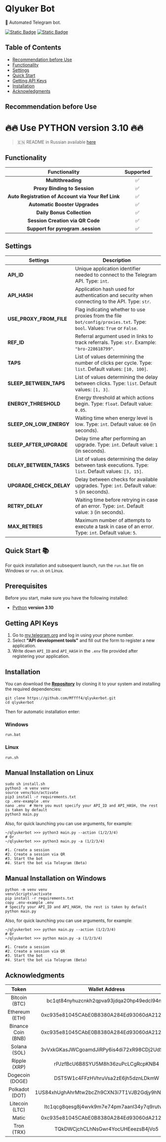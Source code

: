 # Qlyuker Bot
🔗 Automated Telegram bot.

[![Static Badge](https://img.shields.io/badge/Telegram-Bot_Link-Link?style=for-the-badge&logo=Telegram&logoColor=white&logoSize=auto&color=blue)](https://t.me/qlyukerbot/start?startapp=bro-228618799)
[![Static Badge](https://img.shields.io/badge/Telegram-Channel_Link-Link?style=for-the-badge&logo=Telegram&logoColor=white&logoSize=auto&color=blue)](https://t.me/+ap1Yd23CiuVkOTEy)

## Table of Contents
- [Recommendation before Use](#recommendation-before-use)
- [Functionality](#functionality)
- [Settings](#settings)
- [Quick Start](#quick-start)
- [Getting API Keys](#getting-api-keys)
- [Installation](#installation)
- [Acknowledgments](#acknowledgments)

## Recommendation before Use
# 🔥🔥 Use PYTHON version 3.10 🔥🔥

> 🇪🇳 README in Russian available [here](README.md)

## Functionality  
|                   **Functionality**                   | **Supported** |
|:-----------------------------------------------------:|:-------------:|
|                     **Multithreading**                |        ✅     | 
|                **Proxy Binding to Session**           |        ✅     | 
|       **Auto Registration of Account via Your Ref Link** |        ✅     |
|             **Automatic Booster Upgrades**            |        ✅     |
|                  **Daily Bonus Collection**           |        ✅     |
|                  **Session Creation via QR Code**     |        ✅     |
|                  **Support for pyrogram .session**    |        ✅     |

## Settings
| Settings                     | Description                                                                                       |
|-------------------------------|------------------------------------------------------------------------------------------------|
| **API_ID**                    | Unique application identifier needed to connect to the Telegram API. Type: `int`.           |
| **API_HASH**                  | Application hash used for authentication and security when connecting to the API. Type: `str`. |
| **USE_PROXY_FROM_FILE**       | Flag indicating whether to use proxies from the file `bot/config/proxies.txt`. Type: `bool`. Values: `True` or `False`. |
| **REF_ID**                    | Referral argument used in links to track referrals. Type: `str`. Example: `"bro-228618799"`. |
| **TAPS**                      | List of values determining the number of clicks per cycle. Type: `list`. Default values: `[10, 100]`. |
| **SLEEP_BETWEEN_TAPS**       | List of values determining the delay between clicks. Type: `list`. Default values: `[1, 3]`. |
| **ENERGY_THRESHOLD**          | Energy threshold at which actions begin. Type: `float`. Default value: `0.05`.                 |
| **SLEEP_ON_LOW_ENERGY**       | Waiting time when energy level is low. Type: `int`. Default value: `60` (in seconds).        |
| **SLEEP_AFTER_UPGRADE**      | Delay time after performing an upgrade. Type: `int`. Default value: `1` (in seconds).         |
| **DELAY_BETWEEN_TASKS**      | List of values determining the delay between task executions. Type: `list`. Default values: `[3, 15]`. |
| **UPGRADE_CHECK_DELAY**      | Delay between checks for available upgrades. Type: `int`. Default value: `5` (in seconds).    |
| **RETRY_DELAY**               | Waiting time before retrying in case of an error. Type: `int`. Default value: `3` (in seconds). |
| **MAX_RETRIES**               | Maximum number of attempts to execute a task in case of an error. Type: `int`. Default value: `5`. |

## Quick Start 📚
For quick installation and subsequent launch, run the `run.bat` file on Windows or `run.sh` on Linux.

## Prerequisites
Before you start, make sure you have the following installed:
- [Python](https://www.python.org/downloads/) **version 3.10**

## Getting API Keys
1. Go to [my.telegram.org](https://my.telegram.org) and log in using your phone number.
2. Select **"API development tools"** and fill out the form to register a new application.
3. Write down `API_ID` and `API_HASH` in the `.env` file provided after registering your application.

## Installation
You can download the [**Repository**](https://github.com/Mffff4/qlyukerbot.git) by cloning it to your system and installing the required dependencies:

```shell
git clone https://github.com/Mffff4/qlyukerbot.git
cd qlyukerbot
```

Then for automatic installation enter:

### Windows
```shell
run.bat
```

### Linux
```shell
run.sh
```

## Manual Installation on Linux
```shell
sudo sh install.sh
python3 -m venv venv
source venv/bin/activate
pip3 install -r requirements.txt
cp .env-example .env
nano .env  # Here you must specify your API_ID and API_HASH, the rest is taken by default
python3 main.py
```

Also, for quick launching you can use arguments, for example:
```shell
~/qlyukerbot >>> python3 main.py --action (1/2/3/4)
# Or
~/qlyukerbot >>> python3 main.py -a (1/2/3/4)

#1. Create a session
#2. Create a session via QR
#3. Start the bot
#4. Start the bot via Telegram (Beta)
```

## Manual Installation on Windows
```shell
python -m venv venv
venv\Scripts\activate
pip install -r requirements.txt
copy .env-example .env
# Specify your API_ID and API_HASH, the rest is taken by default
python main.py
```

Also, for quick launching you can use arguments, for example:
```shell
~/qlyukerbot >>> python main.py --action (1/2/3/4)
# Or
~/qlyukerbot >>> python main.py -a (1/2/3/4)

#1. Create a session
#2. Create a session via QR
#3. Start the bot
#4. Start the bot via Telegram (Beta)
```

## Acknowledgments  
|                   Token                   | Wallet Address |
|:-------------------------------------------:|:--------------:|
| Bitcoin (BTC)|bc1qt84nyhuzcnkh2qpva93jdqa20hp49edcl94nf6| 
| Ethereum (ETH)|0xc935e81045CAbE0B8380A284Ed93060dA212fa83| 
| Binance Coin (BNB)|0xc935e81045CAbE0B8380A284Ed93060dA212fa83| 
| Solana (SOL)|3vVxkGKasJWCgoamdJiRPy6is4di72xR98CDj2UdS1BE| 
| Ripple (XRP)|rPJzfBcU6B8SYU5M8h36zuPcLCgRcpKNB4| 
| Dogecoin (DOGE)|DST5W1c4FFzHVhruVsa2zE6jh5dznLDkmW| 
| Polkadot (DOT)|1US84xhUghAhrMtw2bcZh9CXN3i7T1VJB2Gdjy9hNjR3K71| 
| Litecoin (LTC)|ltc1qcg8qesg8j4wvk9m7e74pm7aanl34y7q9rutvwu| 
| Matic|0xc935e81045CAbE0B8380A284Ed93060dA212fa83| 
| Tron (TRX)|TQkDWCjchCLhNsGwr4YocUHEeezsB4jVo5| 
